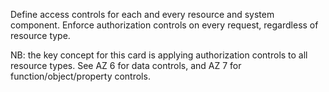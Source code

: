 Define access controls for each and every resource and system component. Enforce authorization controls on every request, regardless of resource type.

NB: the key concept for this card is applying authorization controls to all resource types. See AZ 6 for data controls, and AZ 7 for function/object/property controls.
